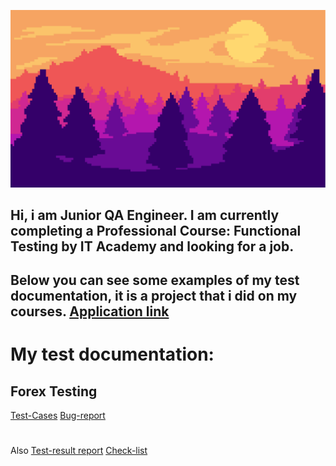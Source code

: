 ![Header](https://github.com/LozkoMatvei/LozkoMATVEI/blob/main/assets/1.png)

## Hi, i am Junior QA Engineer. I am currently completing a Professional Course: Functional Testing by IT Academy and looking for a job.
## Below you can see some examples of my test documentation, it is a project that i did on my courses. [Application link](https://docs.google.com/document/d/12UdfB-XcokT5DZ0-ktVDVPJUGc2DE1XmfLiuL1E1EHY/edit) 

# My test documentation:
## Forex Testing
[Test-Cases](https://docs.google.com/spreadsheets/d/1rXJpgJXrE8V4ku9viwPdePHrG9MIepsSLmdNCcKwbgw/edit#gid=0)
[Bug-report](https://docs.google.com/spreadsheets/d/1hlN83O5jhC2prJ7u0wZFFcKt3mBY7ih3LTs2qlETSGE/edit#gid=0)
#
Also [Test-result report](https://docs.google.com/document/d/1mqhfjpDjTn6-h02UVifR2cg1NzoYTJIj/edit)
     [Check-list](https://docs.google.com/spreadsheets/d/1DH1bbs8dhHYfA9p1DMZkocY49-SnQJQLggR6l5s815k/edit#gid=0)

